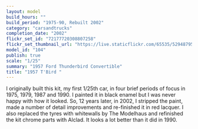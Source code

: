 ```yaml
---
layout: model
build_hours: ""
build_period: "1975-90, Rebuilt 2002"
category: "carsandtrucks"
completion_date: "2002"
flickr_set_id: "72177720308807258"
flickr_set_thumbnail_url: "https://live.staticflickr.com/65535/52948795075_e368b3f827_m.jpg"
model_id: "104"
publish: true
scale: "1/25"
summary: "1957 Ford Thunderbird Convertible"
title: "1957 T'Bird "
---
```


I originally built this kit, my first 1/25th car, in four brief periods of focus in 1975, 1979, 1987 and 1990. I painted it in black enamel but I was never happy with how it looked. So, 12 years later, in 2002, I stripped the paint, made a number of detail improvements and re-finished it in red lacquer. I also replaced the tyres with whitewalls by The Modelhaus and refinished the kit chrome parts with Alclad. It looks a lot better than it did in 1990.
